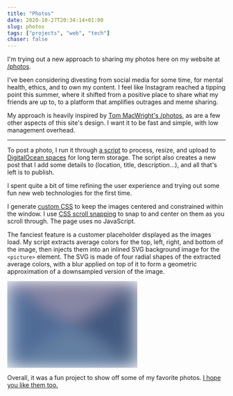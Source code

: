 ```yaml
---
title: "Photos"
date: 2020-10-27T20:34:14+01:00
slug: photos
tags: ["projects", "web", "tech"]
chaser: false
---
```


I'm trying out a new approach to sharing my photos here on my website at [/photos](/photos).

I've been considering divesting from social media for some time, for mental health, ethics, and to own my content. I feel like Instagram reached a tipping point this summer, where it shifted from a positive place to share what my friends are up to, to a platform that amplifies outrages and meme sharing.

My approach is heavily inspired by [Tom MacWright's /photos](https://macwright.com/2019/02/28/photos.html), as are a few other aspects of this site's design. I want it to be fast and simple, with low management overhead.

---

To post a photo, I run it through [a script](https://github.com/apexskier/camlittle.com/blob/98004f0cfeb1d4d847ce59d2743daf6a604718ae/photo.js) to process, resize, and upload to [DigitalOcean spaces](https://www.digitalocean.com/products/spaces/) for long term storage. The script also creates a new post that I add some details to (location, title, description…), and all that's left is to publish.

I spent quite a bit of time refining the user experience and trying out some fun new web technologies for the first time.

I generate [custom CSS](https://github.com/apexskier/camlittle.com/blob/98004f0cfeb1d4d847ce59d2743daf6a604718ae/layouts/photos/li.html#L5-L29) to keep the images centered and constrained within the window. I use [CSS scroll snapping](https://css-tricks.com/practical-css-scroll-snapping/) to snap to and center on them as you scroll through. The page uses no JavaScript.

The fanciest feature is a customer placeholder displayed as the images load. My script extracts average colors for the top, left, right, and bottom of the image, then injects them into an inlined SVG background image for the `<picture>` element. The SVG is made of four radial shapes of the extracted average colors, with a blur applied on top of it to form a geometric approximation of a downsampled version of the image.

<p>
	<svg viewBox="0 0 64 64" height="200" width="300" preserveAspectRatio="none" version="1.1" xmlns="http://www.w3.org/2000/svg" xmlns:xlink="http://www.w3.org/1999/xlink">
		<filter id="blurMe">
			<feGaussianBlur in="SourceGraphic" stdDeviation="5" />
		</filter>
		<g filter="url(#blurMe)">
			<polygon id="Path" fill="#8987a6" points="0 0 32 32 64 0"></polygon>
			<polygon id="Path" fill="#506c97" points="0 64 32 32 0 0"></polygon>
			<polygon id="Path" fill="#42587f" points="64 0 32 32 64 64"></polygon>
			<polygon id="Path" fill="#647fa2" points="64 64 32 32 0 64"></polygon>
		</g>
	</svg>
</p>

Overall, it was a fun project to show off some of my favorite photos. [I hope you like them too.](/photos)
